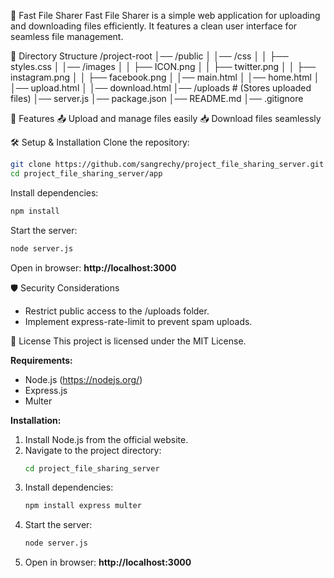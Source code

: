 🚀 Fast File Sharer
Fast File Sharer is a simple web application for uploading and downloading files efficiently. It features a clean user interface for seamless file management.

📂 Directory Structure
/project-root
│── /public
│   │── /css
│   │   ├── styles.css
│   │── /images
│   │   ├── ICON.png
│   │   ├── twitter.png
│   │   ├── instagram.png
│   │   ├── facebook.png
│   │── main.html
│   │── home.html
│   │── upload.html
│   │── download.html
│── /uploads  # (Stores uploaded files)
│── server.js
│── package.json
│── README.md
│── .gitignore

🚀 Features
📤 Upload and manage files easily
📥 Download files seamlessly

🛠️ Setup & Installation
Clone the repository:
```sh
git clone https://github.com/sangrechy/project_file_sharing_server.git
cd project_file_sharing_server/app
```
Install dependencies:
```sh
npm install
```
Start the server:
```sh
node server.js
```
Open in browser:
**http://localhost:3000**

🛡️ Security Considerations
- Restrict public access to the /uploads folder.
- Implement express-rate-limit to prevent spam uploads.

📜 License
This project is licensed under the MIT License.

**Requirements:**
- Node.js (https://nodejs.org/)
- Express.js
- Multer

**Installation:**
1. Install Node.js from the official website.
2. Navigate to the project directory:
   ```sh
   cd project_file_sharing_server
   ```
3. Install dependencies:
   ```sh
   npm install express multer
   ```
4. Start the server:
   ```sh
   node server.js
   ```
5. Open in browser:
   **http://localhost:3000**


